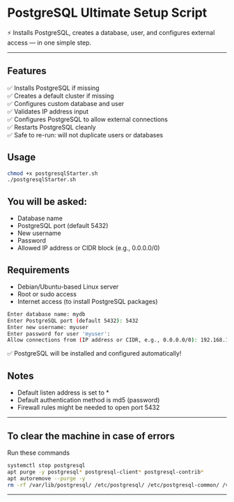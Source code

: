 # PostgreSQL Ultimate Setup Script

⚡ Installs PostgreSQL, creates a database, user, and configures external access — in one simple step.

---

## Features

✅ Installs PostgreSQL if missing  
✅ Creates a default cluster if missing  
✅ Configures custom database and user  
✅ Validates IP address input  
✅ Configures PostgreSQL to allow external connections  
✅ Restarts PostgreSQL cleanly  
✅ Safe to re-run: will not duplicate users or databases  



## Usage

```bash
chmod +x postgresqlStarter.sh
./postgresqlStarter.sh
```


## You will be asked:

* Database name
* PostgreSQL port (default 5432)
* New username
* Password
* Allowed IP address or CIDR block (e.g., 0.0.0.0/0)

## Requirements
* Debian/Ubuntu-based Linux server
* Root or sudo access
* Internet access (to install PostgreSQL packages)

```bash
Enter database name: mydb
Enter PostgreSQL port (default 5432): 5432
Enter new username: myuser
Enter password for user 'myuser':
Allow connections from (IP address or CIDR, e.g., 0.0.0.0/0): 192.168.1.0/24
```
✅ PostgreSQL will be installed and configured automatically!

## Notes
* Default listen address is set to *
* Default authentication method is md5 (password)
* Firewall rules might be needed to open port 5432

---

## To clear the machine in case of errors
Run these commands
```bash
systemctl stop postgresql
apt purge -y postgresql* postgresql-client* postgresql-contrib*
apt autoremove --purge -y
rm -rf /var/lib/postgresql/ /etc/postgresql/ /etc/postgresql-common/ /var/log/postgresql/ /usr/lib/postgresql/
```
---

